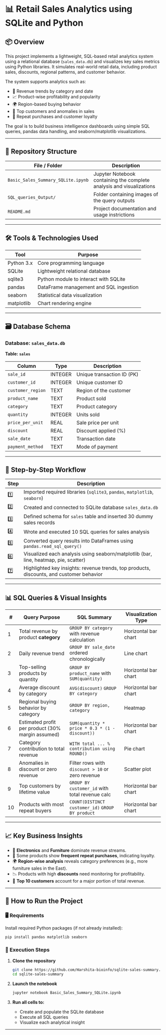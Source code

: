 # 📊 Retail Sales Analytics using SQLite and Python

## 📦 Overview

This project implements a lightweight, SQL-based retail analytics system using a relational database (`sales_data.db`) and visualizes key sales metrics using Python libraries. It simulates real-world retail data, including product sales, discounts, regional patterns, and customer behavior.

The system supports analytics such as:

- 🛒 Revenue trends by category and date
- 📈 Product-wise profitability and popularity
- 🌍 Region-based buying behavior
- 🎯 Top customers and anomalies in sales
- 🔄 Repeat purchases and customer loyalty

The goal is to build business intelligence dashboards using simple SQL queries, pandas data handling, and seaborn/matplotlib visualizations.

---

## 📁 Repository Structure

| File / Folder                    | Description                                                                 |
|----------------------------------|-----------------------------------------------------------------------------|
| `Basic_Sales_Summary_SQLite.ipynb` | Jupyter Notebook containing the complete analysis and visualizations       |
| `SQL_queries_Output/`                | Folder containing images of the query outputs                          |
| `README.md`                      | Project documentation and usage instrictions                                         |

---

## 🛠️ Tools & Technologies Used

| Tool           | Purpose                                |
|----------------|----------------------------------------|
| Python 3.x     | Core programming language              |
| SQLite         | Lightweight relational database        |
| sqlite3        | Python module to interact with SQLite  |
| pandas         | DataFrame management and SQL ingestion |
| seaborn        | Statistical data visualization         |
| matplotlib     | Chart rendering engine                 |

---

## 🗃️ Database Schema

### Database: `sales_data.db`

**Table: `sales`**

| Column           | Type     | Description                        |
|------------------|----------|------------------------------------|
| `sale_id`        | INTEGER  | Unique transaction ID (PK)         |
| `customer_id`    | INTEGER  | Unique customer ID                 |
| `customer_region`| TEXT     | Region of the customer             |
| `product_name`   | TEXT     | Product sold                       |
| `category`       | TEXT     | Product category                   |
| `quantity`       | INTEGER  | Units sold                         |
| `price_per_unit` | REAL     | Sale price per unit                |
| `discount`       | REAL     | Discount applied (%)               |
| `sale_date`      | TEXT     | Transaction date                   |
| `payment_method` | TEXT     | Mode of payment                    |

---

## 🔄 Step-by-Step Workflow

| Step | Description |
|------|-------------|
| 1️⃣ | Imported required libraries (`sqlite3`, `pandas`, `matplotlib`, `seaborn`) |
| 2️⃣ | Created and connected to SQLite database `sales_data.db` |
| 3️⃣ | Defined schema for `sales` table and inserted 30 dummy sales records |
| 4️⃣ | Wrote and executed 10 SQL queries for sales analysis |
| 5️⃣ | Converted query results into DataFrames using `pandas.read_sql_query()` |
| 6️⃣ | Visualized each analysis using seaborn/matplotlib (bar, line, heatmap, pie, scatter) |
| 7️⃣ | Highlighted key insights: revenue trends, top products, discounts, and customer behavior |

---

## 📊 SQL Queries & Visual Insights

| # | Query Purpose                                      | SQL Summary                                          | Visualization Type        |
|---|----------------------------------------------------|------------------------------------------------------|----------------------------|
| 1 | Total revenue by product **category**              | `GROUP BY category` with revenue calculation         | Horizontal bar chart       |
| 2 | Daily revenue trend                                | `GROUP BY sale_date` ordered chronologically         | Line chart                 |
| 3 | Top-selling products by quantity                   | `GROUP BY product_name` with `SUM(quantity)`         | Horizontal bar chart       |
| 4 | Average discount by category                       | `AVG(discount)` `GROUP BY category`                 | Horizontal bar chart       |
| 5 | Regional buying behavior by category               | `GROUP BY region, category`                          | Heatmap                    |
| 6 | Estimated profit per product (30% margin assumed)  | `SUM(quantity * price * 0.3 * (1 - discount))`       | Horizontal bar chart       |
| 7 | Category contribution to total revenue             | `WITH total ... % contribution using ROUND()`        | Pie chart                  |
| 8 | Anomalies in discount or zero revenue              | Filter rows with `discount > 10` or zero revenue     | Scatter plot               |
| 9 | Top customers by lifetime value                    | `GROUP BY customer_id` with total revenue calc       | Horizontal bar chart       |
| 10| Products with most repeat buyers                   | `COUNT(DISTINCT customer_id)` `GROUP BY product`     | Horizontal bar chart       |

---

## 📈 Key Business Insights

- 💸 **Electronics** and **Furniture** dominate revenue streams.
- 🧾 Some products show **frequent repeat purchases**, indicating loyalty.
- 🌍 **Region-wise analysis** reveals category preferences (e.g., more furniture sales in the East).
- 📉 Products with high **discounts** need monitoring for profitability.
- 📌 **Top 10 customers** account for a major portion of total revenue.

---

## 🚀 How to Run the Project

### 🖥️ Requirements

Install required Python packages (if not already installed):
```bash
pip install pandas matplotlib seaborn
````

### 🧪 Execution Steps

1. **Clone the repository**

   ```bash
   git clone https://github.com/Harshita-bioinfo/sqlite-sales-summary.git
   cd sqlite-sales-summary
   ```

2. **Launch the notebook**

   ```bash
   jupyter notebook Basic_Sales_Summary_SQLite.ipynb
   ```

3. **Run all cells to:**

   * Create and populate the SQLite database
   * Execute all SQL queries
   * Visualize each analytical insight

---


